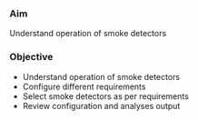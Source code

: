 ### Aim 
Understand operation of smoke detectors

### Objective
- Understand operation of smoke detectors
- Configure different requirements
- Select smoke detectors as per requirements
- Review configuration and analyses output